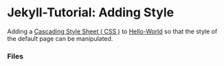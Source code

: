 # Jekyll-Tutorial: Adding Style

Adding a [Cascading Style Sheet ( CSS )](https://www.w3.org/Style/CSS/Overview.en.html) to [Hello-World](https://github.com/dtinblack/Jekyll-Notes/tree/main/Hello-World) so that the style of the default page can be manipulated. 


### Files
